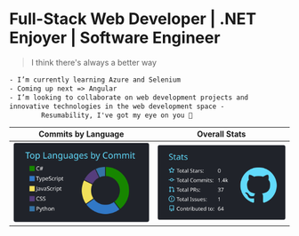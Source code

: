 # Full-Stack Web Developer | .NET Enjoyer | Software Engineer

>I think there's always a better way



````
- I’m currently learning Azure and Selenium
- Coming up next => Angular 
- I’m looking to collaborate on web development projects and innovative technologies in the web development space - 
        Resumability, I've got my eye on you 👀

````
Commits by Language        |  Overall Stats 
:-------------------------:|:-------------------------:
![](https://raw.githubusercontent.com/Madfarm/Madfarm/main/profile-summary-card-output/react/2-most-commit-language.svg) | ![](https://raw.githubusercontent.com/Madfarm/Madfarm/main/profile-summary-card-output/react/3-stats.svg) 










